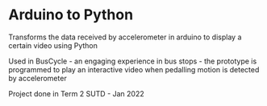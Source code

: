 # Arduino to Python
Transforms the data received by accelerometer in arduino to display a certain video using Python

Used in BusCycle - an engaging experience in bus stops - the prototype is programmed to play an interactive video when pedalling motion is detected by accelerometer

Project done in Term 2 SUTD - Jan 2022
